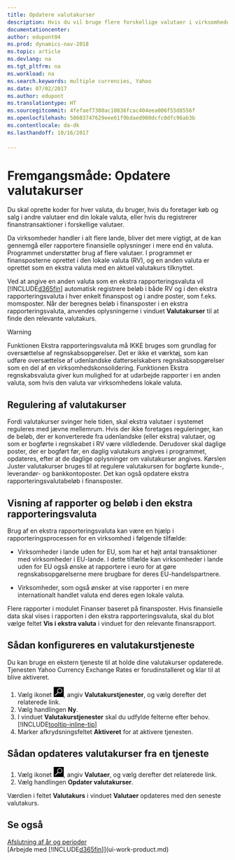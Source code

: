 ```yaml
---
title: Opdatere valutakurser
description: Hvis du vil bruge flere forskellige valutaer i virksomheden, skal du angive en kode for hver valuta og bruge en ekstern valutakurstjeneste, som Yahoo.
documentationcenter: 
author: edupont04
ms.prod: dynamics-nav-2018
ms.topic: article
ms.devlang: na
ms.tgt_pltfrm: na
ms.workload: na
ms.search.keywords: multiple currencies, Yahoo
ms.date: 07/02/2017
ms.author: edupont
ms.translationtype: HT
ms.sourcegitcommit: 4fefaef7380ac10836fcac404eea006f55d8556f
ms.openlocfilehash: 50603747629eee61f9bdaed900dcfc0dfc96ab3b
ms.contentlocale: da-dk
ms.lasthandoff: 10/16/2017

---
```

# <a name="how-to-update-currency-exchange-rates"></a>Fremgangsmåde: Opdatere valutakurser
Du skal oprette koder for hver valuta, du bruger, hvis du foretager køb og salg i andre valutaer end din lokale valuta, eller hvis du registrerer finanstransaktioner i forskellige valutaer.  

Da virksomheder handler i alt flere lande, bliver det mere vigtigt, at de kan gennemgå eller rapportere finansielle oplysninger i mere end én valuta. Programmet understøtter brug af flere valutaer. I programmet er finansposterne oprettet i den lokale valuta (RV), og en anden valuta er oprettet som en ekstra valuta med en aktuel valutakurs tilknyttet.  

 Ved at angive en anden valuta som en ekstra rapporteringsvaluta vil [!INCLUDE[d365fin](includes/d365fin_md.md)] automatisk registrere beløb i både RV og i den ekstra rapporteringsvaluta i hver enkelt finanspost og i andre poster, som f.eks. momsposter. Når der beregnes beløb i finansposter i en ekstra rapporteringsvaluta, anvendes oplysningerne i vinduet **Valutakurser** til at finde den relevante valutakurs.  

> [!WARNING]  
>  Funktionen Ekstra rapporteringsvaluta må IKKE bruges som grundlag for oversættelse af regnskabsopgørelser. Det er ikke et værktøj, som kan udføre oversættelse af udenlandske datterselskabers regnskabsopgørelser som en del af en virksomhedskonsolidering. Funktionen Ekstra regnskabsvaluta giver kun mulighed for at udarbejde rapporter i en anden valuta, som hvis den valuta var virksomhedens lokale valuta.

## <a name="adjusting-exchange-rates"></a>Regulering af valutakurser  
Fordi valutakurser svinger hele tiden, skal ekstra valutaer i systemet reguleres med jævne mellemrum. Hvis der ikke foretages reguleringer, kan de beløb, der er konverterede fra udenlandske (eller ekstra) valutaer, og som er bogførte i regnskabet i RV være vildledende. Derudover skal daglige poster, der er bogført før, en daglig valutakurs angives i programmet, opdateres, efter at de daglige oplysninger om valutakurser angives. Kørslen Juster valutakurser bruges til at regulere valutakursen for bogførte kunde-, leverandør- og bankkontoposter. Det kan også opdatere ekstra rapporteringsvalutabeløb i finansposter.  

## <a name="displaying-reports-and-amounts-in-the-additional-reporting-currency"></a>Visning af rapporter og beløb i den ekstra rapporteringsvaluta  
Brug af en ekstra rapporteringsvaluta kan være en hjælp i rapporteringsprocessen for en virksomhed i følgende tilfælde:  

- Virksomheder i lande uden for EU, som har et højt antal transaktioner med virksomheder i EU-lande. I dette tilfælde kan virksomheder i lande uden for EU også ønske at rapportere i euro for at gøre regnskabsopgørelserne mere brugbare for deres EU-handelspartnere.  

- Virksomheder, som også ønsker at vise rapporter i en mere internationalt handlet valuta end deres egen lokale valuta.  

Flere rapporter i modulet Finanser baseret på finansposter. Hvis finansielle data skal vises i rapporten i den ekstra rapporteringsvaluta, skal du blot vælge feltet **Vis i ekstra valuta** i vinduet for den relevante finansrapport.  

## <a name="to-set-up-a-currency-exchange-rate-service"></a>Sådan konfigureres en valutakurstjeneste
Du kan bruge en ekstern tjeneste til at holde dine valutakurser opdaterede. Tjenesten Yahoo Currency Exchange Rates er forudinstalleret og klar til at blive aktiveret.

1. Vælg ikonet ![Søg efter side eller rapport](media/ui-search/search_small.png "Ikonet Søg efter side eller rapport"), angiv **Valutakurstjenester**, og vælg derefter det relaterede link.
2. Vælg handlingen **Ny**.
3. I vinduet **Valutakurstjenester** skal du udfylde felterne efter behov. [!INCLUDE[tooltip-inline-tip](includes/tooltip-inline-tip_md.md)]
4. Marker afkrydsningsfeltet **Aktiveret** for at aktivere tjenesten.

## <a name="to-update-currency-exchange-rates-through-a-service"></a>Sådan opdateres valutakurser fra en tjeneste
1. Vælg ikonet ![Søg efter side eller rapport](media/ui-search/search_small.png "Ikonet Søg efter side eller rapport"), angiv **Valutaer**, og vælg derefter det relaterede link.
2. Vælg handlingen **Opdater valutakurser**.

Værdien i feltet **Valutakurs** i vinduet **Valutaer** opdateres med den seneste valutakurs.

## <a name="see-also"></a>Se også
[Afslutning af år og perioder](year-close-years-periods.md)  
[Arbejde med [!INCLUDE[d365fin](includes/d365fin_md.md)]](ui-work-product.md)

